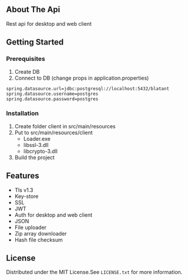 ## About The Api

Rest api for desktop and web client

## Getting Started

### Prerequisites
1. Create DB 
2. Connect to DB (change props in application.properties)
```
spring.datasource.url=jdbc:postgresql://localhost:5432/blatant
spring.datasource.username=postgres
spring.datasource.password=postgres
```

### Installation
1. Create folder client in src/main/resources
2. Put to src/main/resources/client 
   * Loader.exe
   * libssl-3.dll
   * libcrypto-3.dll
3. Build the project

## Features
* Tls v1.3
* Key-store
* SSL
* JWT 
* Auth for desktop and web client
* JSON
* File uploader
* Zip array downloader
* Hash file checksum

## License

Distributed under the MIT License.See `LICENSE.txt` for more information.
